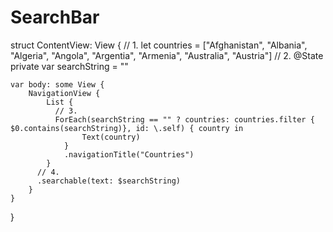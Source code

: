 #  SearchBar

struct ContentView: View {
    // 1.
    let countries = ["Afghanistan", "Albania", "Algeria", "Angola", "Argentia", "Armenia", "Australia", "Austria"]
    // 2.
    @State private var searchString = ""
    
    var body: some View {
        NavigationView {
            List {
              // 3.   
              ForEach(searchString == "" ? countries: countries.filter { $0.contains(searchString)}, id: \.self) { country in
                    Text(country)
                }
                .navigationTitle("Countries")
            }
          // 4.          
          .searchable(text: $searchString)
        }
    }
}

